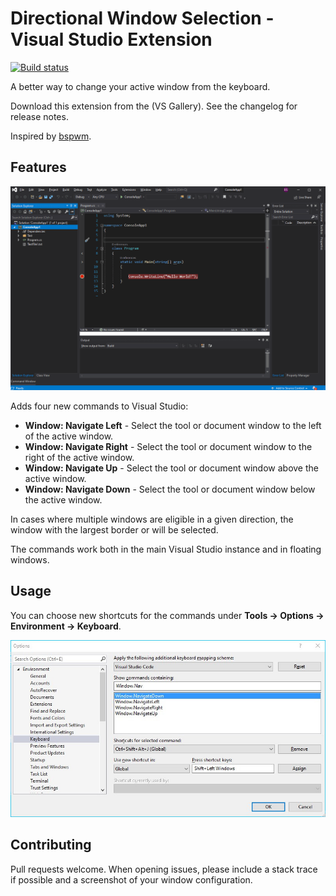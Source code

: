 # Directional Window Selection - Visual Studio Extension

[![Build status](https://ci.appveyor.com/api/projects/status/auuht1u7eyasg65u?svg=true)](https://ci.appveyor.com/project/bryce-s/directionalwindownavigation)

A better way to change your active window from the keyboard.



Download this extension from the (VS Gallery). See the changelog for release notes.

Inspired by [bspwm](https://github.com/baskerville/bspwm).

## Features

![](Media/demonstration.gif "demonstration")

Adds four new commands to Visual Studio:

- **Window: Navigate Left** - Select the tool or document window to the left of the active window.
- **Window: Navigate Right** - Select the tool or document window to the right of the active window.
- **Window: Navigate Up** - Select the tool or document window above the active window.
- **Window: Navigate Down** - Select the tool or document window below the active window.

In cases where multiple windows are eligible in a given direction, the window with the largest border or will be selected.

The commands work both in the main Visual Studio instance and in floating windows.

## Usage

You can choose new shortcuts for the commands under **Tools -> Options -> Environment -> Keyboard**.

![](Media/options.jpg "options")


## Contributing

Pull requests welcome. When opening issues, please include a stack trace if possible and a screenshot of your window configuration.
